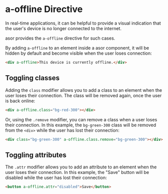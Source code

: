 # a-offline Directive

In real-time applications, it can be helpful to provide a visual indication that the user's device is no longer connected to the internet.

asor provides the `a-offline` directive for such cases.

By adding `a-offline` to an element inside a asor component, it will be hidden by default and become visible when the user loses connection:

```html
<div a-offline>This device is currently offline.</div>
```

## Toggling classes

Adding the `class` modifier allows you to add a class to an element when the user loses their connection. The class will be removed again, once the user is back online:

```html
<div a-offline.class="bg-red-300"></div>
```

Or, using the `.remove` modifier, you can remove a class when a user loses their connection. In this example, the `bg-green-300` class will be removed from the `<div>` while the user has lost their connection:

```html
<div class="bg-green-300" a-offline.class.remove="bg-green-300"></div>
```

## Toggling attributes

The `.attr` modifier allows you to add an attribute to an element when the user loses their connection. In this example, the "Save" button will be disabled while the user has lost their connection:

```html
<button a-offline.attr="disabled">Save</button>
```
